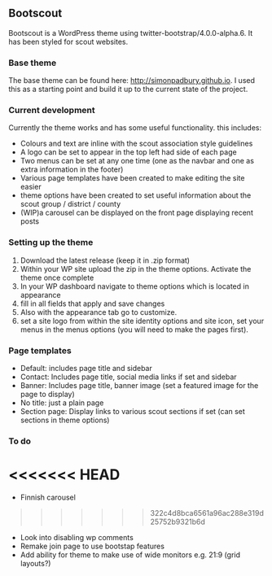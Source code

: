 ## Bootscout
Bootscout is a WordPress theme using twitter-bootstrap/4.0.0-alpha.6. It has been styled for scout websites.

### Base theme
The base theme can be found here: http://simonpadbury.github.io. I used this as a starting point and build it up to the current state of the project.

### Current development
Currently the theme works and has some useful functionality. this includes:
* Colours and text are inline with the scout association style guidelines
* A logo can be set to appear in the top left had side of each page
* Two menus can be set at any one time (one as the navbar and one as extra information in the footer)
* Various page templates have been created to make editing the site easier
* theme options have been created to set useful information about the scout group / district / county
* (WIP)a carousel can be displayed on the front page displaying recent posts

### Setting up the theme
1. Download the latest release (keep it in .zip format)
2. Within your WP site upload the zip in the theme options. Activate the theme once complete
3. In your WP dashboard navigate to theme options which is located in appearance
4. fill in all fields that apply and save changes
5. Also with the appearance tab go to customize.
6. set a site logo from within the site identity options and site icon, set your menus in the menus options (you will need to make the pages first).

### Page templates
* Default: includes page title and sidebar
* Contact: Includes page title, social media links if set and sidebar
* Banner: Includes page title, banner image (set a featured image for the page to display)
* No title: just a plain page
* Section page: Display links to various scout sections if set (can set sections in theme options)

### To do
<<<<<<< HEAD
=======
* Finnish carousel
>>>>>>> 322c4d8bca6561a96ac288e319d25752b9321b6d
* Look into disabling wp comments
* Remake join page to use bootstap features
* Add ability for theme to make use of wide monitors e.g. 21:9 (grid layouts?)
